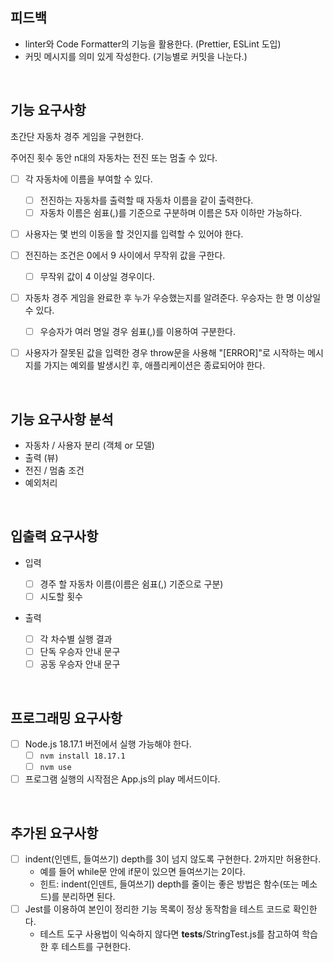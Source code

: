 ## 피드백

- linter와 Code Formatter의 기능을 활용한다. (Prettier, ESLint 도입)
- 커밋 메시지를 의미 있게 작성한다. (기능별로 커밋을 나눈다.)

<br>

## 기능 요구사항

초간단 자동차 경주 게임을 구현한다.

주어진 횟수 동안 n대의 자동차는 전진 또는 멈출 수 있다.

- [ ] 각 자동차에 이름을 부여할 수 있다.

  - [ ] 전진하는 자동차를 출력할 때 자동차 이름을 같이 출력한다.
  - [ ] 자동차 이름은 쉼표(,)를 기준으로 구분하며 이름은 5자 이하만 가능하다.

- [ ] 사용자는 몇 번의 이동을 할 것인지를 입력할 수 있어야 한다.

- [ ] 전진하는 조건은 0에서 9 사이에서 무작위 값을 구한다.

  - [ ] 무작위 값이 4 이상일 경우이다.

- [ ] 자동차 경주 게임을 완료한 후 누가 우승했는지를 알려준다. 우승자는 한 명 이상일 수 있다.

  - [ ] 우승자가 여러 명일 경우 쉼표(,)를 이용하여 구분한다.

- [ ] 사용자가 잘못된 값을 입력한 경우 throw문을 사용해 "[ERROR]"로 시작하는 메시지를 가지는 예외를 발생시킨 후, 애플리케이션은 종료되어야 한다.

<br>

## 기능 요구사항 분석

- 자동차 / 사용자 분리 (객체 or 모델)
- 출력 (뷰)
- 전진 / 멈춤 조건
- 예외처리

<br>

## 입출력 요구사항

- 입력

  - [ ] 경주 할 자동차 이름(이름은 쉼표(,) 기준으로 구분)
  - [ ] 시도할 횟수

- 출력
  - [ ] 각 차수별 실행 결과
  - [ ] 단독 우승자 안내 문구
  - [ ] 공동 우승자 안내 문구

<br>

## 프로그래밍 요구사항

- [ ] Node.js 18.17.1 버전에서 실행 가능해야 한다.
  - [ ] `nvm install 18.17.1`
  - [ ] `nvm use`
- [ ] 프로그램 실행의 시작점은 App.js의 play 메서드이다.

<br>

## 추가된 요구사항

- [ ] indent(인덴트, 들여쓰기) depth를 3이 넘지 않도록 구현한다. 2까지만 허용한다.
  - 예를 들어 while문 안에 if문이 있으면 들여쓰기는 2이다.
  - 힌트: indent(인덴트, 들여쓰기) depth를 줄이는 좋은 방법은 함수(또는 메소드)를 분리하면 된다.
- [ ] Jest를 이용하여 본인이 정리한 기능 목록이 정상 동작함을 테스트 코드로 확인한다.
  - 테스트 도구 사용법이 익숙하지 않다면 **tests**/StringTest.js를 참고하여 학습한 후 테스트를 구현한다.

